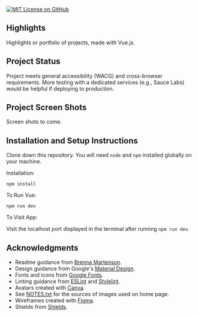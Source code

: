 [![MIT License on GitHub](https://img.shields.io/github/license/seankelliher/highlights)](/LICENSE.txt)
## Highlights

Highlights or portfolio of projects, made with Vue.js.

## Project Status

Project meets general accessibility (WACG) and cross-browser requirements. More testing with a dedicated services (e.g., Sauce Labs) would be helpful if deploying to production.

## Project Screen Shots

Screen shots to come.

## Installation and Setup Instructions

Clone down this repository. You will need `node` and `npm` installed globally on your machine.

Installation:

`npm install`  

To Run Vue:

`npm run dev`   

To Visit App:

Visit the localhost port displayed in the terminal after running `npm run dev`.

## Acknowledgments

* Readme guidance from [Brenna Martenson](https://gist.github.com/martensonbj/6bf2ec2ed55f5be723415ea73c4557c4).
* Design guidance from Google's [Material Design](https://material.io/design).
* Fonts and icons from [Google Fonts](https://fonts.google.com).
* Linting guidance from [ESLint](https://eslint.org) and [Stylelint](https://stylelint.io).
* Avatars created with [Canva](https://www.canva.com/create/avatars/).
* See [NOTES.txt](https://github.com/seankelliher/highlights/blob/main/NOTES.txt) for the sources of images used on home page.
* Wireframes created with [Figma](https://www.figma.com).
* Shields from [Shields](https://shields.io).